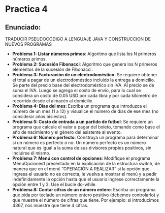 # Practica 4
## Enunciado:
TRADUCIR PSEUDOCÓDIGO A LENGUAJE JAVA Y CONSTRUCCION DE NUEVOS PROGRAMAS
* **Problema 1: Listar números primos**: Algoritmo que lista los N primeros números primos.
* **Problema 2: Sucesión Fibonacci**: Algoritmo que genera los N primeros elementos de la sucesión de Fibonacci. 
* **Problema 3: Facturación de un electrodoméstico**: Se requiere obtener el total a pagar de un electrodoméstico incluido la entrega a domicilio. Se
parte del precio base del electrodoméstico sin IVA. Al precio se de suma el IVA. Luego se agrega el
costo de envío, para lo cual se considera un costo de 0.05 USD por cada libra y por cada kilometro
de recorrido desde el almacén al domicilio.
* **Problema 4: Días del mes**: Escriba un programa que introduzca el número de un mes (1 a 12) y visualice el número de días de
ese mes (no considerar años bisiestos).
* **Problema 5: Costo de entrada a un partido de futbol**: Se requiere un programa que calcule el valor a pagar del boleto, tomando como base el año de
nacimiento y el género del asistente al evento.
* **Problema 6: Número perfecto**: Construya un programa para determinar si un número es perfecto o no.
Un número perfecto es un número natural que es igual a la suma de sus divisores propios
positivos, sin incluirse él mismo. 
* **Problema 7: Menú con control de opciones**: Modifique el programa MenuOpciones1 presentado en la explicación de
la estructura switch, de manera que en el menú “OPERACIÓN A REALIZAR” si la opción que ingresa
el usuario no es correcta, le vuelva a mostrar el menú y a pedir indefinidamente la opción hasta
que el usuario ingrese correctamente la opción entre 1 y 3. Use el bucle do-while.
* **Problema 8: Contar cifras de un número entero**: Escriba un programa que pida por teclado un número entero positivo (debemos controlarlo) y que
muestre el número de cifras que tiene. Por ejemplo: si introducimos 4367, nos muestre que tiene
4 cifras.